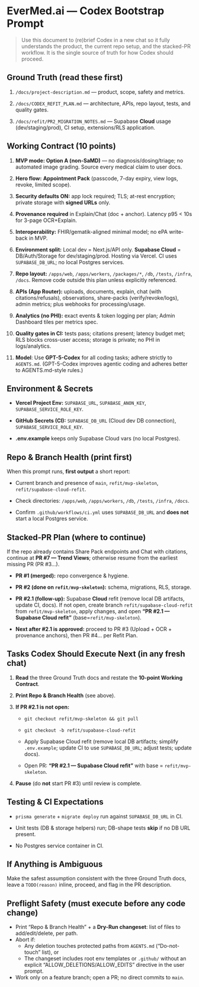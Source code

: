 # EverMed.ai — Codex Bootstrap Prompt

> Use this document to (re)brief Codex in a new chat so it fully understands the product, the current repo setup, and the stacked-PR workflow. It is the single source of truth for how Codex should proceed.

## Ground Truth (read these first)

1. `/docs/project-description.md` — product, scope, safety and metrics.
    
2. `/docs/CODEX_REFIT_PLAN.md` — architecture, APIs, repo layout, tests, and quality gates.
    
3. `/docs/refit/PR2_MIGRATION_NOTES.md` — Supabase **Cloud** usage (dev/staging/prod), CI setup, extensions/RLS application.
    

## Working Contract (10 points)

1. **MVP mode: Option A (non-SaMD)** — no diagnosis/dosing/triage; no automated image grading. Source every medical claim to user docs.
    
2. **Hero flow:** **Appointment Pack** (passcode, 7-day expiry, view logs, revoke, limited scope).
    
3. **Security defaults ON:** app lock required; TLS; at-rest encryption; private storage with **signed URLs** only.
    
4. **Provenance required** in Explain/Chat (doc + anchor). Latency p95 < 10s for 3-page OCR+Explain.
    
5. **Interoperability:** FHIR/gematik-aligned minimal model; no ePA write-back in MVP.
    
6. **Environment split:** Local dev = Next.js/API only. **Supabase Cloud** = DB/Auth/Storage for dev/staging/prod. Hosting via Vercel. CI uses `SUPABASE_DB_URL`; no local Postgres services.
    
7. **Repo layout:** `/apps/web`, `/apps/workers`, `/packages/*`, `/db`, `/tests`, `/infra`, `/docs`. Remove code outside this plan unless explicitly referenced.
    
8. **APIs (App Router):** uploads, documents, explain, chat (with citations/refusals), observations, share-packs (verify/revoke/logs), admin metrics; plus webhooks for processing/usage.
    
9. **Analytics (no PHI):** exact events & token logging per plan; Admin Dashboard tiles per metrics spec.
    
10. **Quality gates in CI:** tests pass; citations present; latency budget met; RLS blocks cross-user access; storage is private; no PHI in logs/analytics.

11. **Model**: Use **GPT-5-Codex** for all coding tasks; adhere strictly to `AGENTS.md`. (GPT-5-Codex improves agentic coding and adheres better to AGENTS.md-style rules.) 


## Environment & Secrets

- **Vercel Project Env:** `SUPABASE_URL`, `SUPABASE_ANON_KEY`, `SUPABASE_SERVICE_ROLE_KEY`.
    
- **GitHub Secrets (CI):** `SUPABASE_DB_URL` (Cloud dev DB connection), `SUPABASE_SERVICE_ROLE_KEY`.
    
- **.env.example** keeps only Supabase Cloud vars (no local Postgres).
    

## Repo & Branch Health (print first)

When this prompt runs, **first output** a short report:

- Current branch and presence of `main`, `refit/mvp-skeleton`, `refit/supabase-cloud-refit`.
    
- Check directories: `/apps/web`, `/apps/workers`, `/db`, `/tests`, `/infra`, `/docs`.
    
- Confirm `.github/workflows/ci.yml` uses `SUPABASE_DB_URL` and **does not** start a local Postgres service.
    

## Stacked-PR Plan (where to continue)

If the repo already contains Share Pack endpoints and Chat with citations, continue at **PR #7 — Trend Views**; otherwise resume from the earliest missing PR (PR #3…).

- **PR #1 (merged):** repo convergence & hygiene.
    
- **PR #2 (done on `refit/mvp-skeleton`):** schema, migrations, RLS, storage.
    
- **PR #2.1 (follow-up):** Supabase **Cloud** refit (remove local DB artifacts, update CI, docs). If not open, create branch `refit/supabase-cloud-refit` from `refit/mvp-skeleton`, apply changes, and open **“PR #2.1 — Supabase Cloud refit”** (base=`refit/mvp-skeleton`).
    
- **Next after #2.1 is approved:** proceed to PR #3 (Upload + OCR + provenance anchors), then PR #4… per Refit Plan.
    

## Tasks Codex Should Execute Next (in any fresh chat)

1. **Read** the three Ground Truth docs and restate the **10-point Working Contract**.
    
2. **Print Repo & Branch Health** (see above).
    
3. **If PR #2.1 is not open:**
    
    - `git checkout refit/mvp-skeleton && git pull`
        
    - `git checkout -b refit/supabase-cloud-refit`
        
    - Apply Supabase Cloud refit (remove local DB artifacts; simplify `.env.example`; update CI to use `SUPABASE_DB_URL`; adjust tests; update docs).
        
    - Open PR: **“PR #2.1 — Supabase Cloud refit”** with base = `refit/mvp-skeleton`.
        
4. **Pause** (do **not** start PR #3) until review is complete.
    

## Testing & CI Expectations

- `prisma generate` + `migrate deploy` run against `SUPABASE_DB_URL` in CI.
    
- Unit tests (DB & storage helpers) run; DB-shape tests **skip** if no DB URL present.
    
- No Postgres service container in CI.
    

## If Anything is Ambiguous

Make the safest assumption consistent with the three Ground Truth docs, leave a `TODO(reason)` inline, proceed, and flag in the PR description.


## Preflight Safety (must execute before any code change)

- Print “Repo & Branch Health” + a **Dry-Run changeset**: list of files to add/edit/delete, per path.
- Abort if:
  - Any deletion touches protected paths from `AGENTS.md` (“Do-not-touch” list), or
  - The changeset includes root env templates or `.github/` without an explicit “ALLOW_DELETIONS/ALLOW_EDITS” directive in the user prompt.
- Work only on a feature branch; open a PR; no direct commits to `main`.
